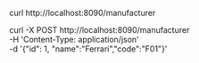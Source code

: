 curl http://localhost:8090/manufacturer

curl -X POST http://localhost:8090/manufacturer \
-H 'Content-Type: application/json' \
-d '{"id": 1, "name":"Ferrari","code":"F01"}'